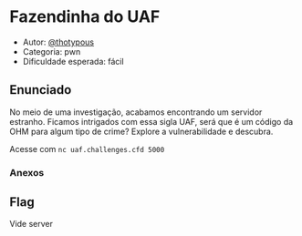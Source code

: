 # Fazendinha do UAF

* Autor: [@thotypous](https://github.com/thotypous)
* Categoria: pwn
* Dificuldade esperada: fácil

## Enunciado

No meio de uma investigação, acabamos encontrando um servidor estranho. Ficamos intrigados com essa sigla UAF, será que é um código da OHM para algum tipo de crime? Explore a vulnerabilidade e descubra.

Acesse com `nc uaf.challenges.cfd 5000`

### Anexos


## Flag

Vide server
